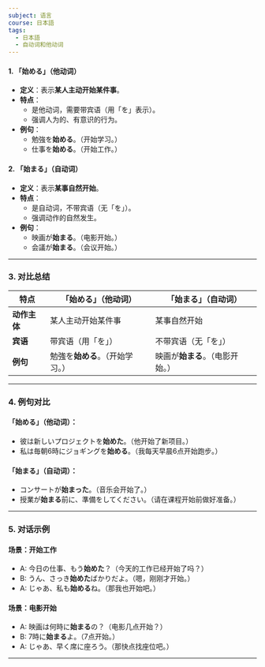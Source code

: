 ```yaml
---
subject: 语言
course: 日本語
tags:
  - 日本語
  - 自动词和他动词
---
```

#### 1. 「始める」（他动词）
- **定义**：表示**某人主动开始某件事**。
- **特点**：
  - 是他动词，需要带宾语（用「を」表示）。
  - 强调人为的、有意识的行为。
- **例句**：
  - 勉強を**始める**。（开始学习。）
  - 仕事を**始める**。（开始工作。）

#### 2. 「始まる」（自动词）
- **定义**：表示**某事自然开始**。
- **特点**：
  - 是自动词，不带宾语（无「を」）。
  - 强调动作的自然发生。
- **例句**：
  - 映画が**始まる**。（电影开始。）
  - 会議が**始まる**。（会议开始。）

---

### 3. 对比总结
| 特点         | 「始める」（他动词）               | 「始まる」（自动词）               |
|--------------|------------------------------------|------------------------------------|
| **动作主体** | 某人主动开始某件事                 | 某事自然开始                       |
| **宾语**     | 带宾语（用「を」）                 | 不带宾语（无「を」）               |
| **例句**     | 勉強を**始める**。（开始学习。）   | 映画が**始まる**。（电影开始。）   |
---

### 4. 例句对比
#### 「始める」（他动词）：
- 彼は新しいプロジェクトを**始めた**。（他开始了新项目。）
- 私は毎朝6時にジョギングを**始める**。（我每天早晨6点开始跑步。）

#### 「始まる」（自动词）：
- コンサートが**始まった**。（音乐会开始了。）
- 授業が**始まる**前に、準備をしてください。（请在课程开始前做好准备。）

---

### 5. 对话示例
#### 场景：开始工作
- A: 今日の仕事、もう**始めた**？（今天的工作已经开始了吗？）
- B: うん、さっき**始めた**ばかりだよ。（嗯，刚刚才开始。）
- A: じゃあ、私も**始める**ね。（那我也开始吧。）

#### 场景：电影开始
- A: 映画は何時に**始まる**の？（电影几点开始？）
- B: 7時に**始まる**よ。（7点开始。）
- A: じゃあ、早く席に座ろう。（那快点找座位吧。）

---